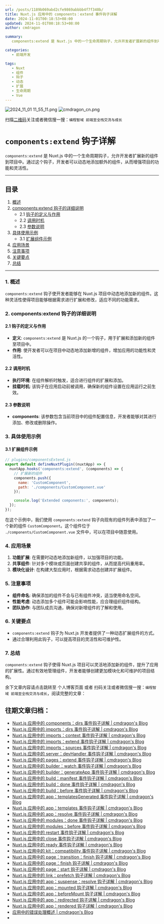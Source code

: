 ```yaml
---
url: /posts/1189b069abd2cfe9869abbbb4f7f340b/
title: Nuxt.js 应用中的 components：extend 事件钩子详解
date: 2024-11-01T00:18:53+08:00
updated: 2024-11-01T00:18:53+08:00
author: cmdragon

summary:
   components:extend 是 Nuxt.js 中的一个生命周期钩子，允许开发者扩展新的组件到项目中。通过这个钩子，开发者可以动态地添加额外的组件，从而增强项目的功能和灵活性。

categories:
   - 前端开发

tags:
   - Nuxt
   - 组件
   - 钩子
   - 动态
   - 扩展
   - 生命周期
   - Vue
---
```


<img src="https://static.cmdragon.cn/blog/images/2024_11_01 11_55_11.png@blog" title="2024_11_01 11_55_11.png" alt="2024_11_01 11_55_11.png"/>

<img src="https://api2.cmdragon.cn/upload/cmder/20250304_012821924.jpg" title="cmdragon_cn.png" alt="cmdragon_cn.png"/>


扫描[二维码](https://api2.cmdragon.cn/upload/cmder/20250304_012821924.jpg)关注或者微信搜一搜：`编程智域 前端至全栈交流与成长`

# `components:extend` 钩子详解

`components:extend` 是 Nuxt.js 中的一个生命周期钩子，允许开发者扩展新的组件到项目中。通过这个钩子，开发者可以动态地添加额外的组件，从而增强项目的功能和灵活性。

---

## 目录

1. [概述](#1-概述)
2. [components:extend 钩子的详细说明](#2-componentsextend-钩子的详细说明)
   - 2.1 [钩子的定义与作用](#21-钩子的定义与作用)
   - 2.2 [调用时机](#22-调用时机)
   - 2.3 [参数说明](#23-参数说明)
3. [具体使用示例](#3-具体使用示例)
   - 3.1 [扩展组件示例](#31-扩展组件示例)
4. [应用场景](#4-应用场景)
5. [注意事项](#5-注意事项)
6. [关键要点](#6-关键要点)
7. [总结](#7-总结)

---

### 1. 概述

`components:extend` 钩子使开发者能够在 Nuxt.js 项目中动态地添加新的组件。这种灵活性使得项目能够根据需求进行扩展和修改，适应不同的功能需求。

### 2. components:extend 钩子的详细说明

#### 2.1 钩子的定义与作用

- **定义**: `components:extend` 是 Nuxt.js 的一个钩子，用于扩展和添加新的组件至项目中。
- **作用**: 使开发者可以在项目中动态地添加新增的组件，增加应用的功能性和灵活性。

#### 2.2 调用时机

- **执行环境**: 在组件解析时触发，适合进行组件的扩展和添加。
- **挂载时机**: 该钩子在应用启动前被调用，确保新的组件设置在应用运行之前生效。

#### 2.3 参数说明

- **components**: 该参数包含当前项目中的组件配置信息，开发者能够对其进行添加、修改或删除操作。

### 3. 具体使用示例

#### 3.1 扩展组件示例

```javascript
// plugins/componentsExtend.js
export default defineNuxtPlugin((nuxtApp) => {
  nuxtApp.hooks('components:extend', (components) => {
    // 扩展新的组件
    components.push({
      name: 'CustomComponent',
      path: './components/CustomComponent.vue'
    });

    console.log('Extended components:', components);
  });
});
```

在这个示例中，我们使用 `components:extend` 钩子向现有的组件列表中添加了一个新的组件 `CustomComponent`。这个组件位于 `./components/CustomComponent.vue` 文件中，可以在项目中随意使用。

### 4. 应用场景

1. **功能扩展**: 在需要时动态地添加新组件，以加强项目的功能。
2. **共享组件**: 针对多个模块或页面创建共享的组件，从而提高代码重用率。
3. **模块化设计**: 在构建大型应用时，根据需求动态创建并扩展组件。

### 5. 注意事项

- **组件命名**: 确保添加的组件不会与已有组件冲突，适当使用命名空间。
- **性能考虑**: 动态添加多个组件可能会影响性能，应合理组织组件结构。
- **团队协作**: 与团队成员沟通，确保对新增组件的了解和使用。

### 6. 关键要点

- `components:extend` 钩子为 Nuxt.js 开发者提供了一种动态扩展组件的方式。
- 通过合理利用此钩子，可以提高项目的灵活性和可维护性。

### 7. 总结

`components:extend` 钩子使得 Nuxt.js 项目可以灵活地添加新的组件，提升了应用的扩展性。通过有效地管理组件，开发者能够创建更加模块化和可维护的项目结构。

余下文章内容请点击跳转至 个人博客页面 或者 扫码关注或者微信搜一搜：`编程智域 前端至全栈交流与成长`，阅读完整的文章：

## 往期文章归档：

- [Nuxt.js 应用中的 components：dirs 事件钩子详解 | cmdragon's Blog](https://blog.cmdragon.cn/posts/0f896139298c/)
- [Nuxt.js 应用中的 imports：dirs 事件钩子详解 | cmdragon's Blog](https://blog.cmdragon.cn/posts/ddb970c3c508/)
- [Nuxt.js 应用中的 imports：context 事件钩子详解 | cmdragon's Blog](https://blog.cmdragon.cn/posts/95d21c3b16f6/)
- [Nuxt.js 应用中的 imports：extend 事件钩子详解 | cmdragon's Blog](https://blog.cmdragon.cn/posts/002d9daf4c46/)
- [Nuxt.js 应用中的 imports：sources 事件钩子详解 | cmdragon's Blog](https://blog.cmdragon.cn/posts/f4858dcadca1/)
- [Nuxt.js 应用中的 server：devHandler 事件钩子详解 | cmdragon's Blog](https://blog.cmdragon.cn/posts/801ed4ce0612/)
- [Nuxt.js 应用中的 pages：extend 事件钩子详解 | cmdragon's Blog](https://blog.cmdragon.cn/posts/83af28e7c789/)
- [Nuxt.js 应用中的 builder：watch 事件钩子详解 | cmdragon's Blog](https://blog.cmdragon.cn/posts/fa5b7db36d2d/)
- [Nuxt.js 应用中的 builder：generateApp 事件钩子详解 | cmdragon's Blog](https://blog.cmdragon.cn/posts/adc96aee3b3c/)
- [Nuxt.js 应用中的 build：manifest 事件钩子详解 | cmdragon's Blog](https://blog.cmdragon.cn/posts/523de9001247/)
- [Nuxt.js 应用中的 build：done 事件钩子详解 | cmdragon's Blog](https://blog.cmdragon.cn/posts/41dece9c782c/)
- [Nuxt.js 应用中的 build：before 事件钩子详解 | cmdragon's Blog](https://blog.cmdragon.cn/posts/eb2bd3bbfab8/)
- [Nuxt.js 应用中的 app：templatesGenerated 事件钩子详解 | cmdragon's Blog](https://blog.cmdragon.cn/posts/b76b5d553a8b/)
- [Nuxt.js 应用中的 app：templates 事件钩子详解 | cmdragon's Blog](https://blog.cmdragon.cn/posts/ace6c53275c4/)
- [Nuxt.js 应用中的 app：resolve 事件钩子详解 | cmdragon's Blog](https://blog.cmdragon.cn/posts/9ea12f07cc2a/)
- [Nuxt.js 应用中的 modules：done 事件钩子详解 | cmdragon's Blog](https://blog.cmdragon.cn/posts/397fbad66fab/)
- [Nuxt.js 应用中的 modules：before 事件钩子详解 | cmdragon's Blog](https://blog.cmdragon.cn/posts/5b5669bca701/)
- [Nuxt.js 应用中的 restart 事件钩子详解 | cmdragon's Blog](https://blog.cmdragon.cn/posts/25888bf37a0f/)
- [Nuxt.js 应用中的 close 事件钩子详解 | cmdragon's Blog](https://blog.cmdragon.cn/posts/ec1665a791a5/)
- [Nuxt.js 应用中的 ready 事件钩子详解 | cmdragon's Blog](https://blog.cmdragon.cn/posts/37d771762c8f/)
- [Nuxt.js 应用中的 kit：compatibility 事件钩子详解 | cmdragon's Blog](https://blog.cmdragon.cn/posts/52224e8e71ec/)
- [Nuxt.js 应用中的 page：transition：finish 钩子详解 | cmdragon's Blog](https://blog.cmdragon.cn/posts/80acaed2b809/)
- [Nuxt.js 应用中的 page：finish 钩子详解 | cmdragon's Blog](https://blog.cmdragon.cn/posts/2e422732f13a/)
- [Nuxt.js 应用中的 page：start 钩子详解 | cmdragon's Blog](https://blog.cmdragon.cn/posts/9876204f1a7b/)
- [Nuxt.js 应用中的 link：prefetch 钩子详解 | cmdragon's Blog](https://blog.cmdragon.cn/posts/3821d8f8b93e/)
- [Nuxt.js 应用中的 app：suspense：resolve 钩子详解 | cmdragon's Blog](https://blog.cmdragon.cn/posts/aca9f9d7692b/)
- [Nuxt.js 应用中的 app：mounted 钩子详解 | cmdragon's Blog](https://blog.cmdragon.cn/posts/a07f12bddf8c/)
- [Nuxt.js 应用中的 app：beforeMount 钩子详解 | cmdragon's Blog](https://blog.cmdragon.cn/posts/bbdca1e3d9a5/)
- [Nuxt.js 应用中的 app：redirected 钩子详解 | cmdragon's Blog](https://blog.cmdragon.cn/posts/c83b294c7a07/)
- [Nuxt.js 应用中的 app：rendered 钩子详解 | cmdragon's Blog](https://blog.cmdragon.cn/posts/26479872ffdc/)
- [应用中的错误处理概述 | cmdragon's Blog](https://blog.cmdragon.cn/posts/5c9b317a962a/)
-

